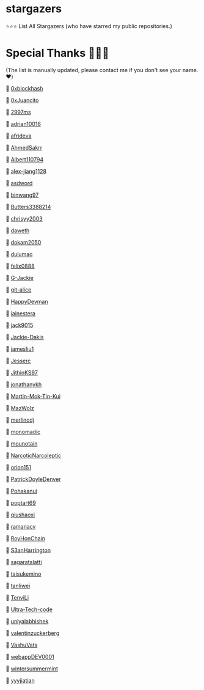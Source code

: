 # stargazers
⭐⭐⭐ List All Stargazers (who have starred my public repositories.)

# Special Thanks 🙏🙏🙏
(The list is manually updated, please contact me if you don't see your name. ❤️)

🤩 [0xblockhash](https://github.com/0xblockhash)

🤩 [0xJuancito](https://github.com/0xJuancito)

🤩 [2997ms](https://github.com/2997ms)

🤩 [adrian10016](https://github.com/adrian10016)

🤩 [afrideva](https://github.com/afrideva)

🤩 [AhmedSakrr](https://github.com/AhmedSakrr)

🤩 [Albert110794](https://github.com/Albert110794)

🤩 [alex-jiang1128](https://github.com/alex-jiang1128)

🤩 [asdword](https://github.com/asdword)

🤩 [binwang97](https://github.com/binwang97)

🤩 [Butters3388214](https://github.com/Butters3388214)

🤩 [chrisyy2003](https://github.com/chrisyy2003)

🤩 [daweth](https://github.com/daweth)

🤩 [dokam2050](https://github.com/dokam2050)

🤩 [dulumao](https://github.com/dulumao)

🤩 [felix0888](https://github.com/felix0888)

🤩 [G-Jackie](https://github.com/G-Jackie)

🤩 [git-alice](https://github.com/git-alice)

🤩 [HappyDevman](https://github.com/HappyDevman)

🤩 [iainestera](https://github.com/iainestera)

🤩 [jack9015](https://github.com/jack9015)

🤩 [Jackie-Dakis](https://github.com/Jackie-Dakis)

🤩 [jamesliu1](https://github.com/jamesliu1)

🤩 [Jesserc](https://github.com/Jesserc)

🤩 [JithinKS97](https://github.com/JithinKS97)

🤩 [jonathanykh](https://github.com/jonathanykh)

🤩 [Martin-Mok-Tin-Kui](https://github.com/Martin-Mok-Tin-Kui)

🤩 [MazWolz](https://github.com/MazWolz)

🤩 [merlincdj](https://github.com/merlincdj)

🤩 [monomadic](https://github.com/monomadic)

🤩 [mounotain](https://github.com/mounotain)

🤩 [NarcoticNarcoleptic](https://github.com/NarcoticNarcoleptic)

🤩 [orion151](https://github.com/orion151)

🤩 [PatrickDoyleDenver](https://github.com/PatrickDoyleDenver)

🤩 [Pohakanui](https://github.com/Pohakanui)

🤩 [poptart69](https://github.com/poptart69)

🤩 [qiushaoxi](https://github.com/qiushaoxi)

🤩 [ramanacv](https://github.com/ramanacv)

🤩 [RoyHonChain](https://github.com/RoyHonChain)

🤩 [S3anHarrington](https://github.com/S3anHarrington)

🤩 [sagaratalatti](https://github.com/sagaratalatti)

🤩 [taisukemino](https://github.com/taisukemino)

🤩 [tanliwei](https://github.com/tanliwei)

🤩 [TenviLi](https://github.com/TenviLi)

🤩 [Ultra-Tech-code](https://github.com/Ultra-Tech-code)

🤩 [uniyalabhishek](https://github.com/uniyalabhishek)

🤩 [valentinzuckerberg](https://github.com/valentinzuckerberg)

🤩 [VashuVats](https://github.com/VashuVats)

🤩 [webappDEV0001](https://github.com/webappDEV0001)

🤩 [wintersummermint](https://github.com/wintersummermint)

🤩 [yyyjiatian](https://github.com/yyyjiatian)
